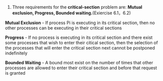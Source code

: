 1. Three requirements for the **critical-section** problem are: **Mutual exclusion, Progress, Bounded waiting.**(Exiercise 6.1，6.2)

**Mutual Exclusion** - If process Pi is executing in its critical section, then no other processes can be executing in their critical sections

**Progress** - If no process is executing in its critical section and there exist some processes that wish to enter their citical section, then the selection of the processes that will enter the critical section next cannot be postponed indefinitely

**Bounded Waiting** - A bound most exist on the number of times that other processes are allowed to enter their critical section and before that request is granted
